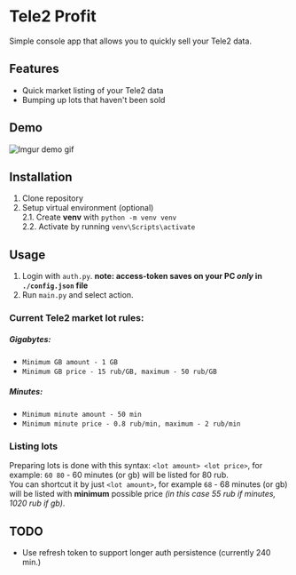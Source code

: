 # Tele2 Profit
Simple console app that allows you to quickly sell your Tele2 data.

## Features
* Quick market listing of your Tele2 data
* Bumping up lots that haven't been sold

## Demo
![Imgur demo gif](https://i.imgur.com/xKTTRDS.gif)

## Installation
1. Clone repository
2. Setup virtual environment (optional)  
    2.1. Create **venv** with `python -m venv venv`  
    2.2. Activate by running `venv\Scripts\activate`

## Usage
1. Login with `auth.py`.
**note: access-token saves on your PC _only_ in `./config.json` file** 
2. Run `main.py` and select action.

### Current Tele2 market lot rules:  
##### Gigabytes:
* `Minimum GB amount - 1 GB`
* `Minimum GB price - 15 rub/GB, maximum - 50 rub/GB`
##### Minutes:
* `Minimum minute amount - 50 min`
* `Minimum minute price - 0.8 rub/min, maximum - 2 rub/min`

### Listing lots
Preparing lots is done with this syntax:
`<lot amount> <lot price>`, for example: `60 80` - 60 minutes (or gb) 
will be listed for 80 rub.  
You can shortcut it by just `<lot amount>`, 
for example `68` -  68 minutes (or gb) will be listed with **minimum**
possible price *(in this case 55 rub if minutes, 1020 rub if gb)*.

## TODO
* Use refresh token to support longer auth persistence (currently 240 min.)

